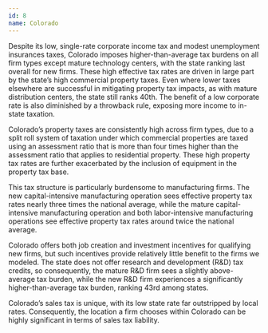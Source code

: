 ```yaml
---
id: 8
name: Colorado
---
```


Despite its low, single-rate corporate income tax and modest unemployment insurances taxes, Colorado imposes higher-than-average tax burdens on all firm types except mature technology centers, with the state ranking last overall for new firms. These high effective tax rates are driven in large part by the state’s high commercial property taxes. Even where lower taxes elsewhere are successful in mitigating property tax impacts, as with mature distribution centers, the state still ranks 40th. The benefit of a low corporate rate is also diminished by a throwback rule, exposing more income to in-state taxation.

Colorado’s property taxes are consistently high across firm types, due to a split roll system of taxation under which commercial properties are taxed using an assessment ratio that is more than four times higher than the assessment ratio that applies to residential property. These high property tax rates are further exacerbated by the inclusion of equipment in the property tax base.

This tax structure is particularly burdensome to manufacturing firms. The new capital-intensive manufacturing operation sees effective property tax rates nearly three times the national average, while the mature capital-intensive manufacturing operation and both labor-intensive manufacturing operations see effective property tax rates around twice the national average.

Colorado offers both job creation and investment incentives for qualifying new firms, but such incentives provide relatively little benefit to the firms we modeled. The state does not offer research and development (R&D) tax credits, so consequently, the mature R&D firm sees a slightly above-average tax burden, while the new R&D firm experiences a significantly higher-than-average tax burden, ranking 43rd among states.

Colorado’s sales tax is unique, with its low state rate far outstripped by local rates. Consequently, the location a firm chooses within Colorado can be highly significant in terms of sales tax liability.